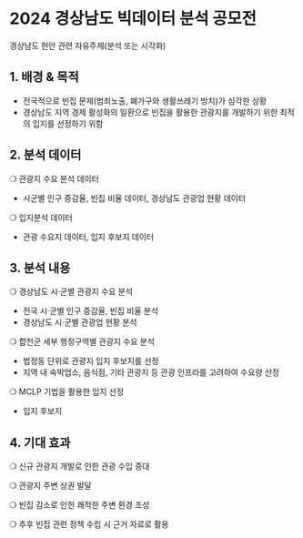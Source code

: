 # 2024 경상남도 빅데이터 분석 공모전
경상남도 현안 관련 자유주제(분석 또는 시각화)

## 1. 배경 & 목적
- 전국적으로 빈집 문제(범죄노출, 폐가구와 생활쓰레기 방치)가 심각한 상황
- 경상남도 지역 경제 활성화의 일환으로 빈집을 활용한 관광지를 개발하기 위한 최적의 입지를 선정하기 위함

## 2. 분석 데이터
❍ 관광지 수요 분석 데이터
- 시군별 인구 증감율, 빈집 비율 데이터, 경상남도 관광업 현황 데이터

❍ 입지분석 데이터
- 관광 수요지 데이터, 입지 후보지 데이터

## 3. 분석 내용
❍ 경상남도 시·군별 관광지 수요 분석
- 전국 시·군별 인구 증감율, 빈집 비율 분석
- 경상남도 시·군별 관광업 현황 분석

❍ 합천군 세부 행정구역별 관광지 수요 분석
- 법정동 단위로 관광지 입지 후보지를 선정
- 지역 내 숙박업소, 음식점, 기타 관광지 등 관광 인프라를 고려하여 수요량 산정

❍ MCLP 기법을 활용한 입지 선정
- 입지 후보지

## 4. 기대 효과
❍ 신규 관광지 개발로 인한 관광 수입 증대

❍ 관광지 주변 상권 발달

❍ 빈집 감소로 인한 쾌적한 주변 환경 조성

❍ 추후 빈집 관련 정책 수립 시 근거 자료로 활용
